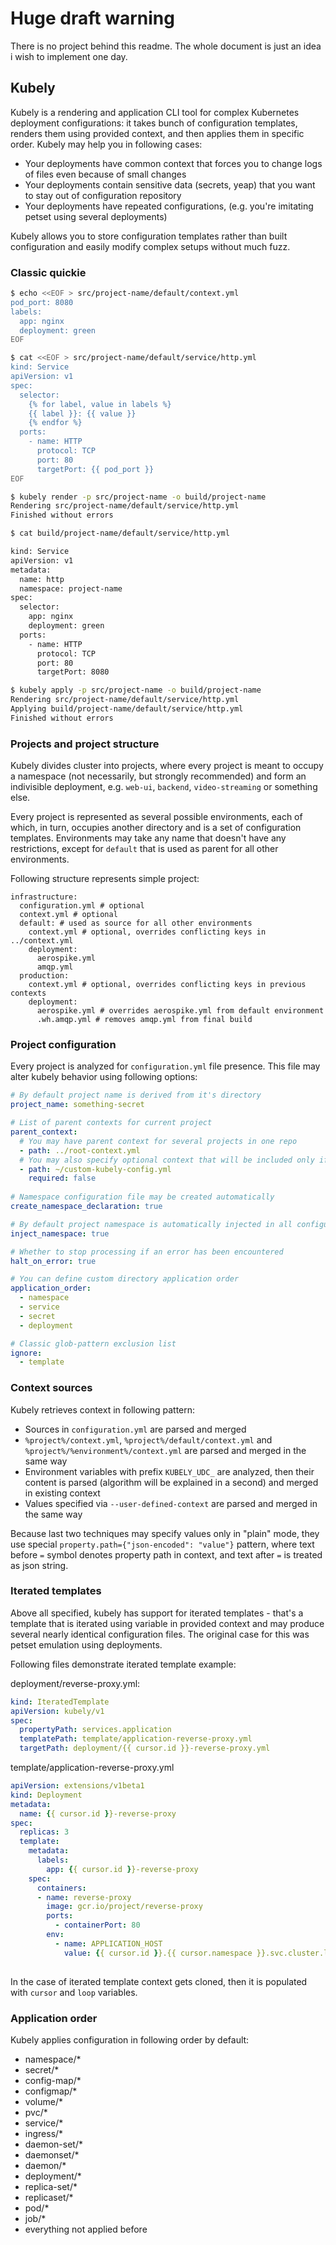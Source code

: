 # Huge draft warning

There is no project behind this readme. The whole document is just an idea i
wish to implement one day.

## Kubely

Kubely is a rendering and application CLI tool for complex Kubernetes 
deployment configurations: it takes bunch of configuration templates, 
renders them using provided context, and then applies them in specific order.
Kubely may help you in following cases:

- Your deployments have common context that forces you to change logs of files
even because of small changes
- Your deployments contain sensitive data (secrets, yeap) that you want to 
stay out of configuration repository
- Your deployments have repeated configurations, (e.g. you're imitating petset 
using several deployments)

Kubely allows you to store configuration templates rather than built 
configuration and easily modify complex setups without much fuzz.

### Classic quickie

```bash
$ echo <<EOF > src/project-name/default/context.yml
pod_port: 8080
labels:
  app: nginx
  deployment: green
EOF

$ cat <<EOF > src/project-name/default/service/http.yml
kind: Service
apiVersion: v1
spec:
  selector:
    {% for label, value in labels %}
    {{ label }}: {{ value }}
    {% endfor %}
  ports:
    - name: HTTP
      protocol: TCP
      port: 80
      targetPort: {{ pod_port }}
EOF

$ kubely render -p src/project-name -o build/project-name
Rendering src/project-name/default/service/http.yml
Finished without errors

$ cat build/project-name/default/service/http.yml

kind: Service
apiVersion: v1
metadata:
  name: http
  namespace: project-name
spec:
  selector:
    app: nginx
    deployment: green
  ports:
    - name: HTTP
      protocol: TCP
      port: 80
      targetPort: 8080

$ kubely apply -p src/project-name -o build/project-name
Rendering src/project-name/default/service/http.yml
Applying build/project-name/default/service/http.yml
Finished without errors
```

### Projects and project structure

Kubely divides cluster into projects, where every project is meant to occupy a
namespace (not necessarily, but strongly recommended) and form an indivisible
deployment, e.g. `web-ui`, `backend`, `video-streaming` or something else.

Every project is represented as several possible environments, each of which, 
in turn, occupies another directory and is a set of configuration templates.
Environments may take any name that doesn't have any restrictions, except for
`default` that is used as parent for all other environments.

Following structure represents simple project:

```
infrastructure:
  configuration.yml # optional
  context.yml # optional
  default: # used as source for all other environments
    context.yml # optional, overrides conflicting keys in ../context.yml
    deployment:
      aerospike.yml
      amqp.yml
  production:
    context.yml # optional, overrides conflicting keys in previous contexts
    deployment:
      aerospike.yml # overrides aerospike.yml from default environment
      .wh.amqp.yml # removes amqp.yml from final build
```

### Project configuration

Every project is analyzed for `configuration.yml` file presence. This file may
alter kubely behavior using following options:

```yml
# By default project name is derived from it's directory
project_name: something-secret

# List of parent contexts for current project
parent_context:
  # You may have parent context for several projects in one repo
  - path: ../root-context.yml
  # You may also specify optional context that will be included only if present
  - path: ~/custom-kubely-config.yml
    required: false
    
# Namespace configuration file may be created automatically
create_namespace_declaration: true

# By default project namespace is automatically injected in all configurations
inject_namespace: true

# Whether to stop processing if an error has been encountered
halt_on_error: true

# You can define custom directory application order
application_order: 
  - namespace
  - service
  - secret
  - deployment

# Classic glob-pattern exclusion list
ignore:
  - template
```

### Context sources

Kubely retrieves context in following pattern:

- Sources in `configuration.yml` are parsed and merged
- `%project%/context.yml`, `%project%/default/context.yml` and 
`%project%/%environment%/context.yml` are parsed and merged in the same way
- Environment variables with prefix `KUBELY_UDC_` are analyzed, then their 
content is parsed (algorithm will be explained in a second) and merged in
existing context
- Values specified via `--user-defined-context` are parsed and merged in the 
same way

Because last two techniques may specify values only in "plain" mode, they use
special `property.path={"json-encoded": "value"}` pattern, where text before
`=` symbol denotes property path in context, and text after `=` is treated as 
json string.

### Iterated templates

Above all specified, kubely has support for iterated templates - that's a
template that is iterated using variable in provided context and may produce
several nearly identical configuration files. The original case for this was
petset emulation using deployments.

Following files demonstrate iterated template example:

deployment/reverse-proxy.yml:

```yml
kind: IteratedTemplate
apiVersion: kubely/v1
spec:
  propertyPath: services.application
  templatePath: template/application-reverse-proxy.yml
  targetPath: deployment/{{ cursor.id }}-reverse-proxy.yml
```

template/application-reverse-proxy.yml

```yml
apiVersion: extensions/v1beta1
kind: Deployment
metadata:
  name: {{ cursor.id }}-reverse-proxy
spec:
  replicas: 3
  template:
    metadata:
      labels:
        app: {{ cursor.id }}-reverse-proxy
    spec:
      containers:
      - name: reverse-proxy
        image: gcr.io/project/reverse-proxy
        ports:
          - containerPort: 80
        env:
          - name: APPLICATION_HOST
            value: {{ cursor.id }}.{{ cursor.namespace }}.svc.cluster.local
            
```

In the case of iterated template context gets cloned, then it is populated with
`cursor` and `loop` variables.

### Application order

Kubely applies configuration in following order by default:

- namespace/*
- secret/*
- config-map/*
- configmap/*
- volume/*
- pvc/*
- service/*
- ingress/*
- daemon-set/*
- daemonset/*
- daemon/*
- deployment/*
- replica-set/*
- replicaset/*
- pod/*
- job/*
- everything not applied before
